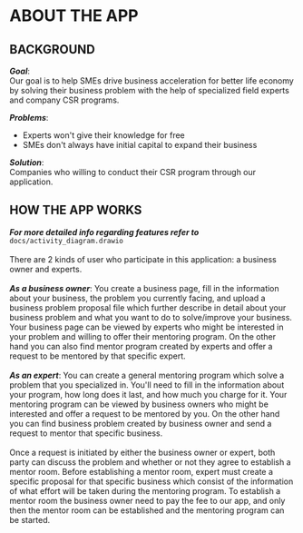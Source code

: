 # ABOUT THE APP

## BACKGROUND

**_Goal_**: <br />
Our goal is to help SMEs drive business acceleration for better life economy by solving their business problem with the help of specialized field experts and company CSR programs.

**_Problems_**:

- Experts won't give their knowledge for free
- SMEs don't always have initial capital to expand their business

**_Solution_**: <br />
Companies who willing to conduct their CSR program through our application.

## HOW THE APP WORKS

**_For more detailed info regarding features refer to_** `docs/activity_diagram.drawio`<br/><br />
There are 2 kinds of user who participate in this application: a business owner and experts.<br /><br />
**_As a business owner_**:
You create a business page, fill in the information about your business, the problem you currently facing, and upload a business problem proposal file which further describe in detail about your business problem and what you want to do to solve/improve your business. Your business page can be viewed by experts who might be interested in your problem and willing to offer their mentoring program. On the other hand you can also find mentor program created by experts and offer a request to be mentored by that specific expert.
<br /><br />
**_As an expert_**:
You can create a general mentoring program which solve a problem that you specialized in. You'll need to fill in the information about your program, how long does it last, and how much you charge for it. Your mentoring program can be viewed by business owners who might be interested and offer a request to be mentored by you. On the other hand you can find business problem created by business owner and send a request to mentor that specific business.
<br /><br />
Once a request is initiated by either the business owner or expert, both party can discuss the problem and whether or not they agree to establish a mentor room. Before establishing a mentor room, expert must create a specific proposal for that specific business which consist of the information of what effort will be taken during the mentoring program. To establish a mentor room the business owner need to pay the fee to our app, and only then the mentor room can be established and the mentoring program can be started.
